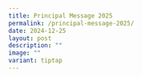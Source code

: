 ```yaml
---
title: Principal Message 2025
permalink: /principal-message-2025/
date: 2024-12-25
layout: post
description: ""
image: ""
variant: tiptap
---
```

